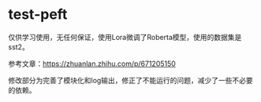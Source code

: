 # test-peft

仅供学习使用，无任何保证，使用Lora微调了Roberta模型，使用的数据集是sst2。

参考文章：<https://zhuanlan.zhihu.com/p/671205150>

修改部分为完善了模块化和log输出，修正了不能运行的问题，减少了一些不必要的依赖。
